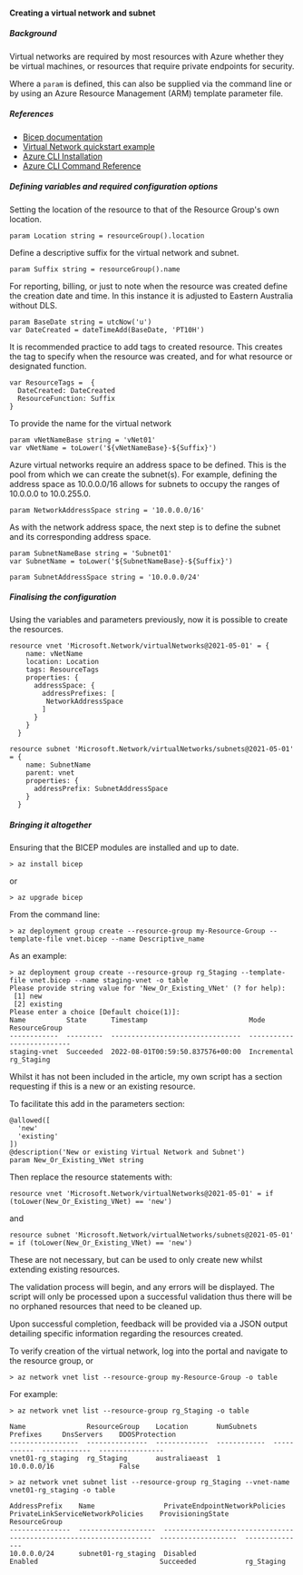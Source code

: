 #### Creating a virtual network and subnet

##### Background

Virtual networks are required by most resources with Azure whether they be virtual machines, or resources that require private endpoints for security.

Where a `param` is defined, this can also be supplied via the command line or by using an Azure Resource Management (ARM) template parameter file.

##### References

- [Bicep documentation](https://docs.microsoft.com/en-us/azure/azure-resource-manager/bicep/overview?tabs=bicep)
- [Virtual Network quickstart example](https://docs.microsoft.com/en-us/azure/virtual-network/quick-create-bicep?toc=%2Fazure%2Fazure-resource-manager%2Fbicep%2Ftoc.json&tabs=CLI)
- [Azure CLI Installation](https://docs.microsoft.com/en-us/cli/azure/install-azure-cli)
- [Azure CLI Command Reference](https://docs.microsoft.com/en-us/cli/azure/)

##### Defining variables and required configuration options

Setting the location of the resource to that of the Resource Group's own location.

```
param Location string = resourceGroup().location
```

Define a descriptive suffix for the virtual network and subnet.

```
param Suffix string = resourceGroup().name
```

For reporting, billing, or just to note when the resource was created define the creation date and time.  In this instance it is adjusted to Eastern Australia without DLS.

```
param BaseDate string = utcNow('u')
var DateCreated = dateTimeAdd(BaseDate, 'PT10H')
```

It is recommended practice to add tags to created resource.  This creates the tag to specify when the resource was created, and for what resource or designated function.
```
var ResourceTags =  {
  DateCreated: DateCreated
  ResourceFunction: Suffix
}
```

To provide the name for the virtual network
```
param vNetNameBase string = 'vNet01'
var vNetName = toLower('${vNetNameBase}-${Suffix}')
```

Azure virtual networks require an address space to be defined.  This is the pool from which we can create the subnet(s).  For example, defining the address space as 10.0.0.0/16 allows for subnets to occupy the ranges of 10.0.0.0 to 10.0.255.0.

```
param NetworkAddressSpace string = '10.0.0.0/16'
```

As with the network address space, the next step is to define the subnet and its corresponding address space.

```
param SubnetNameBase string = 'Subnet01'
var SubnetName = toLower('${SubnetNameBase}-${Suffix}')

param SubnetAddressSpace string = '10.0.0.0/24'
```

##### Finalising the configuration

Using the variables and parameters previously, now it is possible to create the resources.

```
resource vnet 'Microsoft.Network/virtualNetworks@2021-05-01' = {
    name: vNetName
    location: Location
    tags: ResourceTags
    properties: {
      addressSpace: {
        addressPrefixes: [
         NetworkAddressSpace 
        ]
      }
    }
  }

resource subnet 'Microsoft.Network/virtualNetworks/subnets@2021-05-01' = {
    name: SubnetName
    parent: vnet
    properties: {
      addressPrefix: SubnetAddressSpace
    } 
  }
```

##### Bringing it altogether

Ensuring that the BICEP modules are installed and up to date.
```
> az install bicep
```

or

```
> az upgrade bicep
```

From the command line:
```
> az deployment group create --resource-group my-Resource-Group --template-file vnet.bicep --name Descriptive_name
```

As an example:
```
> az deployment group create --resource-group rg_Staging --template-file vnet.bicep --name staging-vnet -o table
Please provide string value for 'New_Or_Existing_VNet' (? for help): 
 [1] new
 [2] existing
Please enter a choice [Default choice(1)]:
Name          State      Timestamp                         Mode         ResourceGroup
------------  ---------  --------------------------------  -----------  ---------------
staging-vnet  Succeeded  2022-08-01T00:59:50.837576+00:00  Incremental  rg_Staging
```

Whilst it has not been included in the article, my own script has a section requesting if this is a new or an existing resource.

To facilitate this add in the parameters section:
```
@allowed([
  'new'
  'existing'
])
@description('New or existing Virtual Network and Subnet')
param New_Or_Existing_VNet string
```

Then replace the resource statements with:
```
resource vnet 'Microsoft.Network/virtualNetworks@2021-05-01' = if (toLower(New_Or_Existing_VNet) == 'new')
```
and
```
resource subnet 'Microsoft.Network/virtualNetworks/subnets@2021-05-01' = if (toLower(New_Or_Existing_VNet) == 'new')
```
These are not necessary, but can be used to only create new whilst extending existing resources.

The validation process will begin, and any errors will be displayed.  The script will only be processed upon a successful validation thus there will be no orphaned resources that need to be cleaned up.

Upon successful completion, feedback will be provided via a JSON output detailing specific information regarding the resources created.

To verify creation of the virtual network, log into the portal and navigate to the resource group, or
```
> az network vnet list --resource-group my-Resource-Group -o table
```

For example:
```
> az network vnet list --resource-group rg_Staging -o table

Name               ResourceGroup    Location       NumSubnets    Prefixes     DnsServers    DDOSProtection
-----------------  ---------------  -------------  ------------  -----------  ------------  ----------------
vnet01-rg_staging  rg_Staging       australiaeast  1             10.0.0.0/16                False

> az network vnet subnet list --resource-group rg_Staging --vnet-name vnet01-rg_staging -o table

AddressPrefix    Name                 PrivateEndpointNetworkPolicies    PrivateLinkServiceNetworkPolicies    ProvisioningState    ResourceGroup
---------------  -------------------  --------------------------------  -----------------------------------  -------------------  ---------------
10.0.0.0/24      subnet01-rg_staging  Disabled                          Enabled                              Succeeded            rg_Staging
```